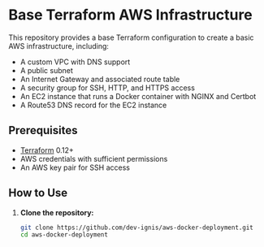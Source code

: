 # Base Terraform AWS Infrastructure

This repository provides a base Terraform configuration to create a basic AWS infrastructure, including:
- A custom VPC with DNS support
- A public subnet
- An Internet Gateway and associated route table
- A security group for SSH, HTTP, and HTTPS access
- An EC2 instance that runs a Docker container with NGINX and Certbot
- A Route53 DNS record for the EC2 instance

## Prerequisites

- [Terraform](https://www.terraform.io/downloads.html) 0.12+
- AWS credentials with sufficient permissions
- An AWS key pair for SSH access

## How to Use

1. **Clone the repository:**
   ```bash
   git clone https://github.com/dev-ignis/aws-docker-deployment.git
   cd aws-docker-deployment
